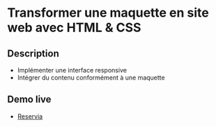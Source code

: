 # Transformer une maquette en site web avec HTML & CSS

## Description

- Implémenter une interface responsive
- Intégrer du contenu conformément à une maquette

## Demo live
* [Reservia](https://webnume.github.io/Y.GABA_2_18032021/)